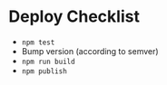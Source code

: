 # Deploy Checklist

- `npm test`
- Bump version (according to semver)
- `npm run build`
- `npm publish`
